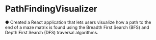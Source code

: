 # PathFindingVisualizer

● Created a React application that lets users visualize how a path to the end of a maze matrix is 
found using the Breadth First Search (BFS) and Depth First Search (DFS) traversal algorithms.
